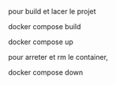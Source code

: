 pour build et lacer le projet 

docker compose build

docker compose up

pour arreter et rm le container,

docker compose down 

